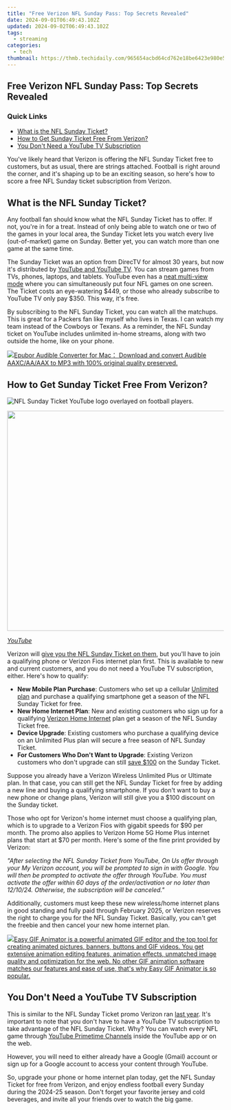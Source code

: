 ```yaml
---
title: "Free Verizon NFL Sunday Pass: Top Secrets Revealed"
date: 2024-09-01T06:49:43.102Z
updated: 2024-09-02T06:49:43.102Z
tags:
  - streaming
categories:
  - tech
thumbnail: https://thmb.techidaily.com/965654acbd64cd762e18be6423e980e53d1c3fa7dd1512b5cfdc18b0e2b93a57.jpg
---
```


## Free Verizon NFL Sunday Pass: Top Secrets Revealed

### Quick Links

* [What is the NFL Sunday Ticket?](https://easy-unlock-android.techidaily.com/mastering-lock-screen-settings-how-to-enable-and-disable-on-realme-12-pro-5g-by-drfone-android/)
* [How to Get Sunday Ticket Free From Verizon?](https://tiktok-video-files.techidaily.com/updated-in-2024-from-boredom-to-virality-tiktok-videos-shaped-by-mac-edits/)
* [You Don't Need a YouTube TV Subscription](https://some-knowledge.techidaily.com/new-imovie-soundtracks-made-easy-and-effective/)

 You've likely heard that Verizon is offering the NFL Sunday Ticket free to customers, but as usual, there are strings attached. Football is right around the corner, and it's shaping up to be an exciting season, so here's how to score a free NFL Sunday ticket subscription from Verizon.

##  What is the NFL Sunday Ticket?

 Any football fan should know what the NFL Sunday Ticket has to offer. If not, you're in for a treat. Instead of only being able to watch one or two of the games in your local area, the Sunday Ticket lets you watch every live (out-of-market) game on Sunday. Better yet, you can watch more than one game at the same time.

 The Sunday Ticket was an option from DirecTV for almost 30 years, but now it's distributed by [YouTube and YouTube TV](https://sim-unlock.techidaily.com/how-to-check-if-your-nokia-g22-is-unlocked-by-drfone-android/). You can stream games from TVs, phones, laptops, and tablets. YouTube even has a [neat multi-view mode](https://some-tips.techidaily.com/new-unlock-vivid-visuals-windows-hdplus-guide-to-hdr-mastery/) where you can simultaneously put four NFL games on one screen. The Ticket costs an eye-watering $449, or those who already subscribe to YouTube TV only pay $350\. This way, it's free.

 By subscribing to the NFL Sunday Ticket, you can watch all the matchups. This is great for a Packers fan like myself who lives in Texas. I can watch my team instead of the Cowboys or Texans. As a reminder, the NFL Sunday ticket on YouTube includes unlimited in-home streams, along with two outside the home, like on your phone.

<!-- affiliate ads begin -->
<a href="https://secure.2checkout.com/order/checkout.php?PRODS=4713565&QTY=1&AFFILIATE=108875&CART=1"><img src="https://www.epubor.com/images/uppic/audible-converter-interface.png" border="0">Epubor Audible Converter for Mac： Download and convert Audible AAXC/AA/AAX to MP3 with 100% original quality preserved.</a>
<!-- affiliate ads end -->
##  How to Get Sunday Ticket Free From Verizon?

![NFL Sunday Ticket YouTube logo overlayed on football players.](https://static1.howtogeekimages.com/wordpress/wp-content/uploads/2023/04/ff76df01.jpg) 

<!-- affiliate ads begin -->
<a href="https://ephamedtechinc.pxf.io/c/5597632/2095369/26400" target="_top" id="2095369"><img src="//a.impactradius-go.com/display-ad/26400-2095369" border="0" alt="" width="1024" height="512"/></a><img height="0" width="0" src="https://imp.pxf.io/i/5597632/2095369/26400" style="position:absolute;visibility:hidden;" border="0" />
<!-- affiliate ads end -->
_[YouTube](https://tv.youtube.com/learn/nflsundayticket/)_

 Verizon will [give you the NFL Sunday Ticket on them](https://www.anrdoezrs.net/links/3607085/type/dlg/sid/UUhtgUeUpU2005029/https://www.verizon.com/support/nfl-st-on-us-promo-legal/), but you'll have to join a qualifying phone or Verizon Fios internet plan first. This is available to new and current customers, and you do not need a YouTube TV subscription, either. Here's how to qualify:

* **New Mobile Plan Purchase**: Customers who set up a cellular [Unlimited plan](https://www.anrdoezrs.net/links/3607085/type/dlg/sid/UUhtgUeUpU2005029/https://www.verizon.com/plans/unlimited/) and purchase a qualifying smartphone get a season of the NFL Sunday Ticket for free.
* **New Home Internet Plan**: New and existing customers who sign up for a qualifying [Verizon Home Internet](https://www.anrdoezrs.net/links/3607085/type/dlg/sid/UUhtgUeUpU2005029/https://www.verizon.com/home/internet/) plan get a season of the NFL Sunday Ticket free.
* **Device Upgrade**: Existing customers who purchase a qualifying device on an Unlimited Plus plan will secure a free season of NFL Sunday Ticket.
* **For Customers Who Don't Want to Upgrade**: Existing Verizon customers who don't upgrade can still [save $100](https://www.anrdoezrs.net/links/3607085/type/dlg/sid/UUhtgUeUpU2005029/https://www.verizon.com/support/nfl-st-on-us-promo-legal/) on the Sunday Ticket.

 Suppose you already have a Verizon Wireless Unlimited Plus or Ultimate plan. In that case, you can still get the NFL Sunday Ticket for free by adding a new line and buying a qualifying smartphone. If you don't want to buy a new phone or change plans, Verizon will still give you a $100 discount on the Sunday ticket.

 Those who opt for Verizon's home internet must choose a qualifying plan, which is to upgrade to a Verizon Fios with gigabit speeds for $90 per month. The promo also applies to Verizon Home 5G Home Plus internet plans that start at $70 per month. Here's some of the fine print provided by Verizon:

_"After selecting the NFL Sunday Ticket from YouTube, On Us offer through your My Verizon account, you will be prompted to sign in with Google. You will then be prompted to activate the offer through YouTube. You must activate the offer within 60 days of the order/activation or no later than 12/10/24\. Otherwise, the subscription will be canceled."_ 

 Additionally, customers must keep these new wireless/home internet plans in good standing and fully paid through February 2025, or Verizon reserves the right to charge you for the NFL Sunday Ticket. Basically, you can't get the freebie and then cancel your new home internet plan.

<!-- affiliate ads begin -->
<a href="https://secure.2checkout.com/order/checkout.php?PRODS=174416&QTY=1&AFFILIATE=108875&CART=1"><img src="https://www.easygifanimator.net/images/gif-animator.png" border="0">Easy GIF Animator is a powerful animated GIF editor and the top tool for creating animated pictures, banners, buttons and GIF videos. You get extensive animation editing features, animation effects, unmatched image quality and optimization for the web. No other GIF animation software matches our features and ease of use, that's why Easy GIF Animator is so popular.</a>
<!-- affiliate ads end -->
##  You Don't Need a YouTube TV Subscription

 This is similar to the NFL Sunday Ticket promo Verizon ran [last year](https://screen-recording.techidaily.com/slicephoto-inspection/). It's important to note that you don't have to have a YouTube TV subscription to take advantage of the NFL Sunday Ticket. Why? You can watch every NFL game through [YouTube Primetime Channels](https://www.androidpolice.com/what-are-youtube-primetime-channels/) inside the YouTube app or on the web.

 However, you will need to either already have a Google (Gmail) account or sign up for a Google account to access your content through YouTube.

 So, upgrade your phone or home internet plan today, get the NFL Sunday Ticket for free from Verizon, and enjoy endless football every Sunday during the 2024-25 season. Don't forget your favorite jersey and cold beverages, and invite all your friends over to watch the big game.

<ins class="adsbygoogle"
     style="display:block"
     data-ad-format="autorelaxed"
     data-ad-client="ca-pub-7571918770474297"
     data-ad-slot="1223367746"></ins>



<ins class="adsbygoogle"
     style="display:block"
     data-ad-client="ca-pub-7571918770474297"
     data-ad-slot="8358498916"
     data-ad-format="auto"
     data-full-width-responsive="true"></ins>


